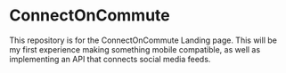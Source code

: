 # ConnectOnCommute
This repository is for the ConnectOnCommute Landing page. This will be my first experience making something mobile compatible, as well as implementing an API that connects social media feeds.
